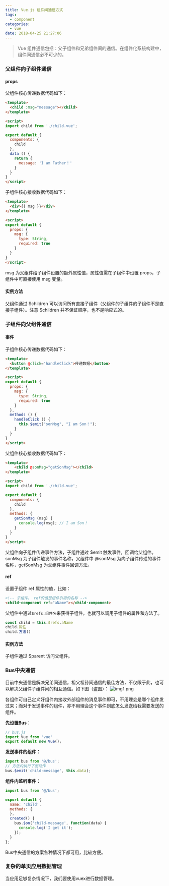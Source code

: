 ```yaml
---
title: Vue.js 组件间通信方式
tags:
  - component
categories:
  - vue
date: 2018-04-25 21:27:06
---
```

> Vue 组件通信包括：父子组件和兄弟组件间的通信。在组件化系统构建中，组件间通信必不可少的。

### 父组件向子组件通信
#### props
父组件核心传递数据代码如下：
``` html
<template>
  <child :msg="message"></child>
</template>

<script>
import child from './child.vue';

export default {
  components: {
    child
  },
  data () {
    return {
      message: 'I am Father！'
    }
  }
}
</script>
```
子组件核心接收数据代码如下：
``` html
<template>
  <div>{{ msg }}</div>
</template>

<script>
export default {
  props: {
    msg: {
      type: String,
      required: true
    }
  }
}
</script>
```
msg 为父组件给子组件设置的额外属性值，属性值需在子组件中设置 props，子组件中可直接使用 msg 变量。

#### 实例方法
父组件通过 $children 可以访问所有直接子组件（父组件的子组件的子组件不是直接子组件）。注意 $children 并不保证顺序，也不是响应式的。

### 子组件向父组件通信

#### 事件
子组件核心传递数据代码如下：
``` html
<template>
  <button @click="handleClick">传递数据</button>
</template>

<script>
export default {
  props: {
    msg: {
      type: String,
      required: true
    }
  },
  methods () {
    handleClick () {
      this.$emit("sonMsg", "I am Son！");
    }
  }
}
</script>
```
父组件核心接收数据代码如下：
``` html
<template>
    <child @sonMsg="getSonMsg"></child>
</template>

<script>
import child from './child.vue';

export default {
  components: {
    child
  },
  methods: {
    getSonMsg (msg) {
      console.log(msg); // I am Son！
    }
  }
}
</script>
```
父组件向子组件传递事件方法，子组件通过 $emit 触发事件，回调给父组件。sonMsg 为子组件触发的事件名称，父组件中 @sonMsg 为向子组件传递的事件名称，getSonMsg 为父组件事件回调方法。

#### ref
设置子组件 ref 属性的值，比如：
``` html
<!-- 子组件。 ref的值是组件引用的名称 -->
<child-component ref="aName"></child-component>
```
父组件中通过`$refs.组件名`来获得子组件，也就可以调用子组件的属性和方法了。
``` js
const child = this.$refs.aName
child.属性
child.方法()
```

#### 实例方法
子组件通过 $parent 访问父组件。

### Bus中央通信
目前中央通信是解决兄弟间通信，祖父祖孙间通信的最佳方法，不仅限于此，也可以解决父组件子组件间的相互通信。如下图（盗图）：
![img1.png](/images/vue-component-communication/img1.png)

各组件可自己定义好组件内接收外部组件的消息事件即可，不用理会是哪个组件发过来；而对于发送事件的组件，亦不用理会这个事件到底怎么发送给我需要发送的组件。

**先设置Bus**：
``` js
// bus.js 
import Vue from 'vue'
export default new Vue();
```
**发送事件的组件：**
``` js
import bus from '@/bus';
// 方法内执行下面动作
bus.$emit('child-message', this.data);
```
**组件内监听事件：**
``` js
import bus from '@/bus';

export default {
  name: 'child',
  methods: {
  },
  created() {
    bus.$on('child-message', function(data) {
      console.log('I get it');
    });
  }
};
```
Bus中央通信的方案各种情况下都可用，比较方便。

### 复杂的单页应用数据管理
当应用足够复杂情况下，我们要使用vuex进行数据管理。


